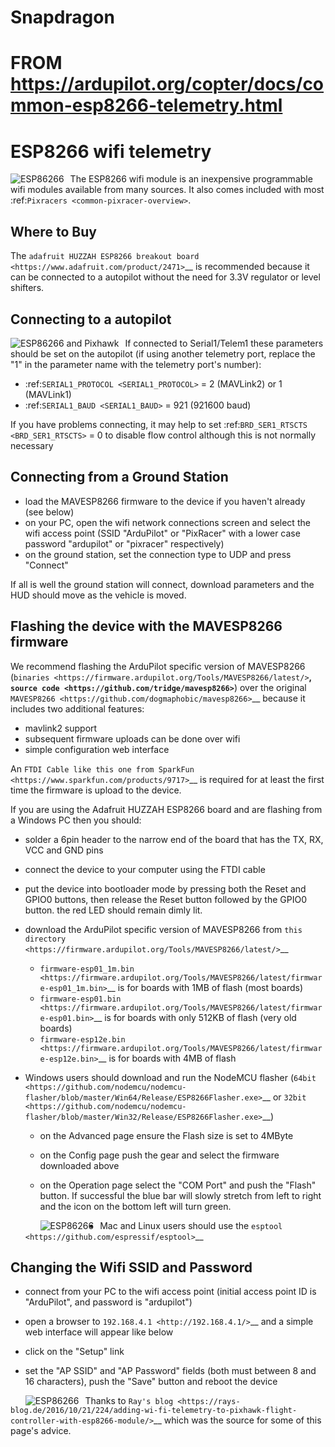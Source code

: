 # Snapdragon

FROM https://ardupilot.org/copter/docs/common-esp8266-telemetry.html
======================
ESP8266 wifi telemetry
======================
<img src="images/esp8266-telemetry.jpg"
     alt="ESP86266"
     style="float: left; margin-right: 10px;" />

The ESP8266 wifi module is an inexpensive programmable wifi modules available from many sources.  It also comes included with most :ref:`Pixracers <common-pixracer-overview>`.

Where to Buy
------------

The `adafruit HUZZAH ESP8266 breakout board <https://www.adafruit.com/product/2471>`__ is recommended because it can be connected to a autopilot without the need for 3.3V regulator or level shifters.

Connecting to a autopilot
---------------------------------

<img src="images/esp8266-telemetry-pixhawk.jpg"
     alt="ESP86266 and Pixhawk"
     style="float: left; margin-right: 10px;" />

If connected to Serial1/Telem1 these parameters should be set on the autopilot (if using another telemetry port, replace the "1" in the parameter name with the telemetry port's number):

- :ref:`SERIAL1_PROTOCOL <SERIAL1_PROTOCOL>` = 2 (MAVLink2) or 1 (MAVLink1)
- :ref:`SERIAL1_BAUD <SERIAL1_BAUD>` = 921 (921600 baud)

If you have problems connecting, it may help to set :ref:`BRD_SER1_RTSCTS <BRD_SER1_RTSCTS>` = 0 to disable flow control although this is not normally necessary

Connecting from a Ground Station
--------------------------------

- load the MAVESP8266 firmware to the device if you haven't already (see below)
- on your PC, open the wifi network connections screen and select the wifi access point (SSID "ArduPilot" or "PixRacer" with a lower case password "ardupilot" or "pixracer" respectively)
- on the ground station, set the connection type to UDP and press "Connect"

If all is well the ground station will connect, download parameters and the HUD should move as the vehicle is moved.

Flashing the device with the MAVESP8266 firmware
------------------------------------------------

We recommend flashing the ArduPilot specific version of MAVESP8266 (`binaries <https://firmware.ardupilot.org/Tools/MAVESP8266/latest/>`__, `source code <https://github.com/tridge/mavesp8266>`__) over the original `MAVESP8266 <https://github.com/dogmaphobic/mavesp8266>`__ because it includes two additional features:

- mavlink2 support
- subsequent firmware uploads can be done over wifi
- simple configuration web interface

An `FTDI Cable like this one from SparkFun <https://www.sparkfun.com/products/9717>`__ is required for at least the first time the firmware is upload to the device.

If you are using the Adafruit HUZZAH ESP8266 board and are flashing from a Windows PC then you should:

- solder a 6pin header to the narrow end of the board that has the TX, RX, VCC and GND pins
- connect the device to your computer using the FTDI cable
- put the device into bootloader mode by pressing both the Reset and GPIO0 buttons, then release the Reset button followed by the GPIO0 button.  the red LED should remain dimly lit.
- download the ArduPilot specific version of MAVESP8266 from `this directory <https://firmware.ardupilot.org/Tools/MAVESP8266/latest/>`__

  - `firmware-esp01_1m.bin <https://firmware.ardupilot.org/Tools/MAVESP8266/latest/firmware-esp01_1m.bin>`__ is for boards with 1MB of flash (most boards)
  - `firmware-esp01.bin <https://firmware.ardupilot.org/Tools/MAVESP8266/latest/firmware-esp01.bin>`__ is for boards with only 512KB of flash (very old boards)
  - `firmware-esp12e.bin <https://firmware.ardupilot.org/Tools/MAVESP8266/latest/firmware-esp12e.bin>`__ is for boards with 4MB of flash
- Windows users should download and run the NodeMCU flasher (`64bit <https://github.com/nodemcu/nodemcu-flasher/blob/master/Win64/Release/ESP8266Flasher.exe>`__ or `32bit <https://github.com/nodemcu/nodemcu-flasher/blob/master/Win32/Release/ESP8266Flasher.exe>`__)

  - on the Advanced page ensure the Flash size is set to 4MByte
  - on the Config page push the gear and select the firmware downloaded above
  - on the Operation page select the "COM Port" and push the "Flash" button.  If successful the blue bar will slowly stretch from left to right and the icon on the bottom left will turn green.

    <img src="images/esp8266-telemetry-flash.jpg"
     alt="ESP86266"
     style="float: left; margin-right: 10px;" />

- Mac and Linux users should use the `esptool <https://github.com/espressif/esptool>`__

Changing the Wifi SSID and Password
-----------------------------------

- connect from your PC to the wifi access point (initial access point ID is "ArduPilot", and password is "ardupilot")
- open a browser to `192.168.4.1 <http://192.168.4.1/>`__ and a simple web interface will appear like below
- click on the "Setup" link
- set the "AP SSID" and "AP Password" fields (both must between 8 and 16 characters), push the "Save" button and reboot the device


     <img src="images/esp8266-telemetry-web-setup.png"
     alt="ESP86266"
     style="float: left; margin-right: 10px;" />

Thanks to `Ray's blog <https://rays-blog.de/2016/10/21/224/adding-wi-fi-telemetry-to-pixhawk-flight-controller-with-esp8266-module/>`__ which was the source for some of this page's advice.
